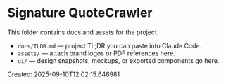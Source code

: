 # Signature QuoteCrawler
This folder contains docs and assets for the project.

- `docs/TLDR.md` — project TL;DR you can paste into Claude Code.
- `assets/` — attach brand logos or PDF references here.
- `ui/` — design snapshots, mockups, or exported components go here.

Created: 2025-09-10T12:02:15.646981
